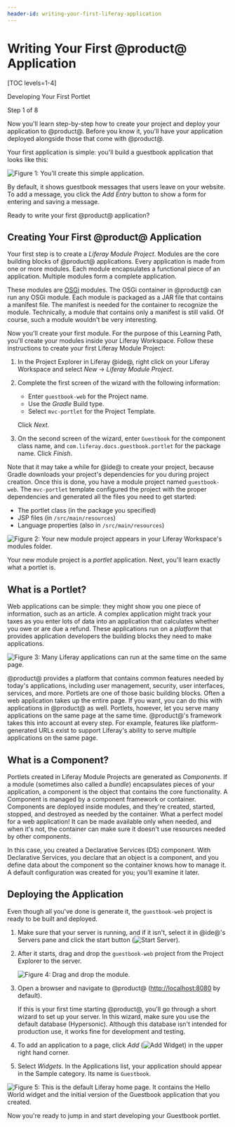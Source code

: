 ```yaml
---
header-id: writing-your-first-liferay-application
---
```


# Writing Your First @product@ Application

[TOC levels=1-4]

<div class="learn-path-step row">
    <p id="stepTitle">Developing Your First Portlet</p><p>Step 1 of 8</p>
</div>

Now you'll learn step-by-step how to create your project and deploy your
application to @product@. Before you know it, you'll have your application
deployed alongside those that come with @product@. 

Your first application is simple: you'll build a guestbook application that 
looks like this: 

![Figure 1: You'll create this simple application.](../../../images/first-guestbook-portlet.png)

By default, it shows guestbook messages that users leave on your website. To
add a message, you click the *Add Entry* button to show a form for entering and
saving a message. 

Ready to write your first @product@ application?

## Creating Your First @product@ Application

Your first step is to create a *Liferay Module Project*. Modules are the core 
building blocks of @product@ applications. Every application is made from one or
more modules. Each module encapsulates a functional piece of an application.
Multiple modules form a complete application. 

These modules are 
[OSGi](https://www.osgi.org/) modules. The OSGi container in @product@ can run 
any OSGi module. Each module is packaged as a JAR file that contains a manifest 
file. The manifest is needed for the container to recognize the module. 
Technically, a module that contains only a manifest is still valid. Of course, 
such a module wouldn't be very interesting. 

Now you'll create your first module. For the purpose of this Learning Path, 
you'll create your modules inside your Liferay Workspace. Follow these 
instructions to create your first Liferay Module Project: 

1.  In the Project Explorer in Liferay @ide@, right click on your Liferay 
    Workspace and select *New* &rarr; *Liferay Module Project*. 

2.  Complete the first screen of the wizard with the following information: 

    - Enter `guestbook-web` for the Project name. 
    - Use the *Gradle* Build type.
    - Select `mvc-portlet` for the Project Template. 

    Click *Next*. 

5.  On the second screen of the wizard, enter `Guestbook` for the component 
    class name, and `com.liferay.docs.guestbook.portlet` for the package name. 
    Click *Finish*.

Note that it may take a while for @ide@ to create your project, because Gradle 
downloads your project's dependencies for you during project creation. Once this 
is done, you have a module project named `guestbook-web`. The `mvc-portlet` 
template configured the project with the proper dependencies and generated all 
the files you need to get started: 

- The portlet class (in the package you specified)
- JSP files (in `/src/main/resources`)
- Language properties (also in `/src/main/resources`)

![Figure 2: Your new module project appears in your Liferay Workspace's `modules` folder.](../../../images/guestbook-web-project.png)

Your new module project is a *portlet* application. Next, you'll learn exactly 
what a portlet is. 

## What is a Portlet?

Web applications can be simple: they might show you one piece of information,
such as an article. A complex application might track your taxes as you enter
lots of data into an application that calculates whether you owe or are due
a refund. These applications run on a *platform* that provides application
developers the building blocks they need to make applications.

![Figure 3: Many Liferay applications can run at the same time on the same page.](../../../images/portlet-applications.png)

@product@ provides a platform that contains common features needed by today's
applications, including user management, security, user interfaces, services, 
and more. Portlets are one of those basic building blocks. Often a web 
application takes up the entire page. If you want, you can do this with
applications in @product@ as well. Portlets, however, let you serve many
applications on the same page at the same time. @product@'s framework takes this
into account at every step. For example, features like platform-generated URLs
exist to support Liferay's ability to serve multiple applications on the same
page. 

## What is a Component?

Portlets created in Liferay Module Projects are generated as *Components*. If
a module (sometimes also called a *bundle*) encapsulates pieces of your
application, a component is the object that contains the core functionality.
A Component is managed by a component framework or container. Components are
deployed inside modules, and they're created, started, stopped, and destroyed as
needed by the container. What a perfect model for a web application! It can be
made available only when needed, and when it's not, the container can make sure
it doesn't use resources needed by other components. 

In this case, you created a Declarative Services (DS) component. With
Declarative Services, you declare that an object is a component, and you define 
data about the component so the container knows how to manage it. A default 
configuration was created for you; you'll examine it later. 

## Deploying the Application

Even though all you've done is generate it, the `guestbook-web` project is ready
to be built and deployed.

1.  Make sure that your server is running, and if it isn't, select it in 
    @ide@'s Servers pane and click the start button (![Start Server](../../../images/icon-start-server.png)).

2.  After it starts, drag and drop the `guestbook-web` project from the Project
    Explorer to the server.
 
    ![Figure 4: Drag and drop the module.](../../../images/deploy-module.gif)

3.  Open a browser and navigate to @product@
    ([http://localhost:8080](http://localhost:8080) by default).

    If this is your first time starting @product@, you'll go through a short 
    wizard to set up your server. In this wizard, make sure you use the default 
    database (Hypersonic). Although this database isn't intended for production 
    use, it works fine for development and testing. 

4.  To add an application to a page, click *Add* 
    (![Add Widget](../../../images/icon-add-app.png)) in the upper right hand 
    corner.

5.  Select *Widgets*. In the Applications list, your application should
    appear in the Sample category. Its name is `Guestbook`. 

![Figure 5: This is the default Liferay home page. It contains the Hello World widget and the initial version of the Guestbook application that you created.](../../../images/default-portlet-application.png)

Now you're ready to jump in and start developing your Guestbook portlet. 

